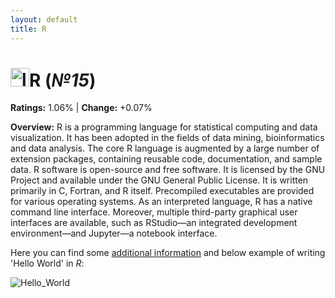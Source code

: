 ```yaml
---
layout: default
title: R
---
```


# <img src="https://download.logo.wine/logo/R_(programming_language)/R_(programming_language)-Logo.wine.png" alt="logo" width="30"/>**R** (_№15_) 

**Ratings:** 1.06% | **Change:** +0.07% 

**Overview:** R is a programming language for statistical computing and data visualization. It has been adopted in the fields of data mining, bioinformatics and data analysis.
The core R language is augmented by a large number of extension packages, containing reusable code, documentation, and sample data.
R software is open-source and free software. It is licensed by the GNU Project and available under the GNU General Public License. It is written primarily in C, Fortran, and R itself. Precompiled executables are provided for various operating systems.
As an interpreted language, R has a native command line interface. Moreover, multiple third-party graphical user interfaces are available, such as RStudio—an integrated development environment—and Jupyter—a notebook interface.

Here you can find some [additional information](https://en.wikipedia.org/wiki/R_(programming_language)) and below example of writing 'Hello World' in _R_: 

![Hello_World](https://d112y698adiu2z.cloudfront.net/photos/production/software_photos/001/330/303/datas/original.png)
